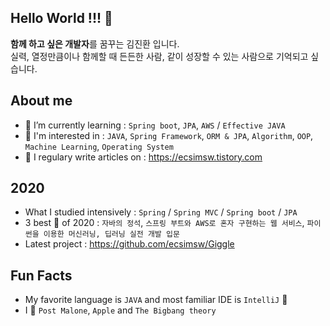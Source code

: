 ## Hello World !!! 👋 

**함께 하고 싶은 개발자**를 꿈꾸는 김진환 입니다.
<br/>실력, 열정만큼이나 함께할 때 든든한 사람, 같이 성장할 수 있는 사람으로 기억되고 싶습니다.

## About me

 - 🌱 I’m currently learning : `Spring boot`, `JPA`, `AWS` / `Effective JAVA`
 - 🤔 I'm interested in : `JAVA`, `Spring Framework`, `ORM & JPA`, `Algorithm`, `OOP`, `Machine Learning`, `Operating System`
 - 📝 I regulary write articles on : https://ecsimsw.tistory.com
 
## 2020
 
 - What I studied intensively : `Spring` / `Spring MVC` / `Spring boot` / `JPA`
 - 3 best 📖 of 2020 : `자바의 정석`, `스프링 부트와 AWS로 혼자 구현하는 웹 서비스`, `파이썬을 이용한 머신러닝, 딥러닝 실전 개발 입문`
 - Latest project : https://github.com/ecsimsw/Giggle 
 
## Fun Facts
 - My favorite language is `JAVA` and most familiar IDE is `IntelliJ` 📌
 - I 💛 `Post Malone`, `Apple` and `The Bigbang theory`


<!--
**ecsimsw/ecsimsw** is a ✨ _special_ ✨ repository because its `README.md` (this file) appears on your GitHub profile.

Here are some ideas to get you started:

- 🔭 I’m currently working on ...
- 🌱 I’m currently learning ...
- 👯 I’m looking to collaborate on ...
- 🤔 I’m looking for help with ...
- 💬 Ask me about ...
- 📫 How to reach me: ...
- 😄 Pronouns: ...
- ⚡ Fun fact: ...
-->
